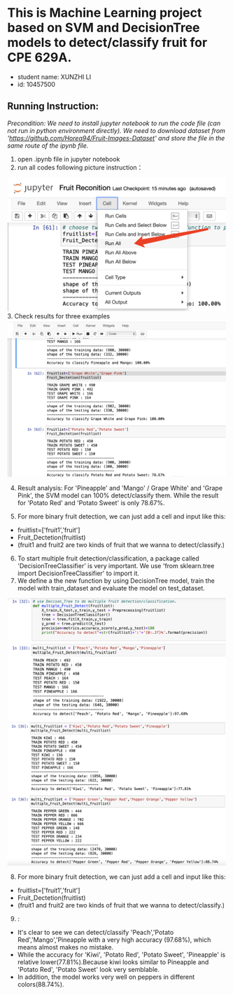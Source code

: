 # This is Machine Learning project based on SVM and DecisionTree models to detect/classify fruit for CPE 629A.
* student name: XUNZHI LI
* id: 10457500

## Running Instruction: 
*Precondition: We need to install jupyter notebook to run the code file (can not run in python environment directly).*
*We need to download dataset from 'https://github.com/Horea94/Fruit-Images-Dataset' and store the file in the same route of the ipynb file.*
1. open .ipynb file in jupyter notebook
2. run all codes following picture instruction：
<img src="https://github.com/XunzhiLi/EE-629-A/blob/f54a3bd8c086ab79833c5c370dbdf81e16a18f5e/step2%20screenshot.pic.jpg" width="500" />
3. Check results for three examples      
<img src="https://github.com/XunzhiLi/EE-629-A/blob/8d5e362a237d506ffea183602b327b0e949f4d15/step3%20srceenshot.pic.jpg" width="500" /> 

4. Result analysis: For 'Pineapple' and 'Mango' / Grape White' and 'Grape Pink', the SVM model can 100% detect/classify them. While the result for 'Potato Red' and 'Potato Sweet' is only 78.67%.

5. For more binary fruit detection, we can just add a cell and input like this:
* fruitlist=['fruit1','fruit']
* Fruit_Dectetion(fruitlist)
* (fruit1 and fruit2 are two kinds of fruit that we wanna to detect/classify.)
6. To start multiple fruit detection/classification, a package called 'DecisionTreeClassifier' is very important. We use 'from sklearn.tree import DecisionTreeClassifier' to import it.
7. We define a the new function by using DecisionTree model, train the model with train_dataset and evaluate the model on test_dataset.
<img src="https://github.com/XunzhiLi/EE-629-A/blob/924f0d05f7e3a4cfb5087ac86080119676c48f02/step7_1.pic.jpg" width="500" />
<img src="https://github.com/XunzhiLi/EE-629-A/blob/bd5290e8e5a3b8c0d1b8f61f30b584aea1f34ac4/step7_2.pic.jpg" width="500" />

8. For more binary fruit detection, we can just add a cell and input like this:
* fruitlist=['fruit1','fruit']
* Fruit_Dectetion(fruitlist)
* (fruit1 and fruit2 are two kinds of fruit that we wanna to detect/classify.)
9. :
* It's clear to see we can detect/classify 'Peach','Potato Red','Mango','Pineapple with a very high accuracy (97.68%), which means almost makes no mistake. 
* While the accuracy for 'Kiwi', 'Potato Red', 'Potato Sweet', 'Pineapple' is relative lower(77.81%).Because kiwi looks similar to Pineapple and 'Potato Red', 'Potato Sweet' look very semblable. 
* In addition, the model works very well on peppers in different colors(88.74%).
